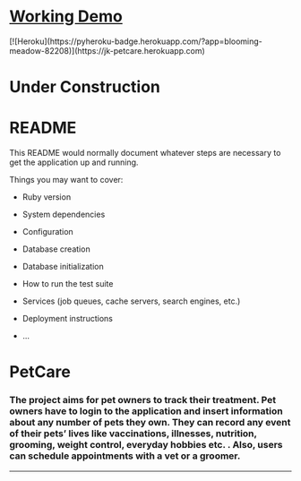 <h1><a href="https://jk-petcare.herokuapp.com">Working Demo</a></h1>
[![Heroku](https://pyheroku-badge.herokuapp.com/?app=blooming-meadow-82208)](https://jk-petcare.herokuapp.com)

# Under Construction

# README

This README would normally document whatever steps are necessary to get the
application up and running.

Things you may want to cover:

* Ruby version

* System dependencies

* Configuration

* Database creation

* Database initialization

* How to run the test suite

* Services (job queues, cache servers, search engines, etc.)

* Deployment instructions

* ...
# PetCare

### The project aims for pet owners to track their treatment. Pet owners have to login to the application and insert information about any number of pets they own. They can record any event of their pets’ lives like vaccinations, illnesses, nutrition, grooming, weight control, everyday hobbies etc. . Also, users can schedule appointments with a vet or a groomer.

<hr/>
